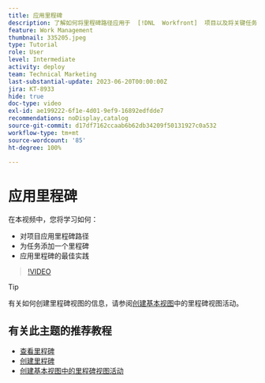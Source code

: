 ```yaml
---
title: 应用里程碑
description: 了解如何将里程碑路径应用于  [!DNL  Workfront]  项目以及将关键任务关联为项目中的里程碑步骤。
feature: Work Management
thumbnail: 335205.jpeg
type: Tutorial
role: User
level: Intermediate
activity: deploy
team: Technical Marketing
last-substantial-update: 2023-06-20T00:00:00Z
jira: KT-8933
hide: true
doc-type: video
exl-id: ae199222-6f1e-4d01-9ef9-16892edfdde7
recommendations: noDisplay,catalog
source-git-commit: d17df7162ccaab6b62db34209f50131927c0a532
workflow-type: tm+mt
source-wordcount: '85'
ht-degree: 100%

---
```


# 应用里程碑

在本视频中，您将学习如何：

* 对项目应用里程碑路径
* 为任务添加一个里程碑
* 应用里程碑的最佳实践

>[!VIDEO](https://video.tv.adobe.com/v/3430287/?quality=12&learn=on&enablevpops&captions=chi_hans)

>[!TIP]
>
>有关如何创建里程碑视图的信息，请参阅[创建基本视图](/help/reporting/basic-reporting/create-a-basic-view.md)中的里程碑视图活动。

## 有关此主题的推荐教程

* [查看里程碑](/help/manage-work/approval-processes-and-milestone-paths/view-milestones.md)
* [创建里程碑](/help/administration-and-setup/approval-processes-and-milestone-paths/creating-milestones.md)
* [创建基本视图中的里程碑视图活动](/help/reporting/basic-reporting/create-a-basic-view.md)
